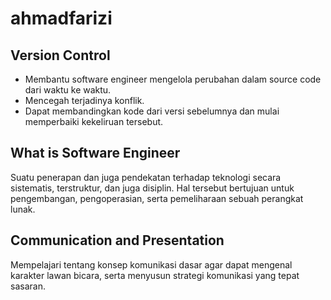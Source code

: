 # ahmadfarizi

## Version Control
- Membantu software engineer mengelola perubahan dalam source code dari waktu ke waktu.
- Mencegah terjadinya konflik.
- Dapat membandingkan kode dari versi sebelumnya dan mulai memperbaiki kekeliruan tersebut.

## What is Software Engineer
Suatu penerapan dan juga pendekatan terhadap teknologi secara sistematis, terstruktur, dan juga disiplin. Hal tersebut bertujuan untuk pengembangan, pengoperasian, serta pemeliharaan sebuah perangkat lunak.

## Communication and Presentation
Mempelajari tentang konsep komunikasi dasar agar dapat mengenal karakter lawan bicara, serta menyusun strategi komunikasi yang tepat sasaran.
